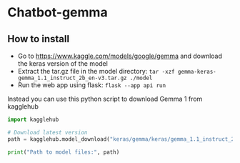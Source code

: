 # Chatbot-gemma

## How to install
- Go to https://www.kaggle.com/models/google/gemma and download the keras version of the model
- Extract the tar.gz file in the model directory: ```tar -xzf gemma-keras-gemma_1.1_instruct_2b_en-v3.tar.gz ./model```
- Run the web app using flask: ```flask --app api run```


Instead you can use this python script to download Gemma 1 from kagglehub
```python
import kagglehub

# Download latest version
path = kagglehub.model_download("keras/gemma/keras/gemma_1.1_instruct_2b_en")

print("Path to model files:", path)
```
